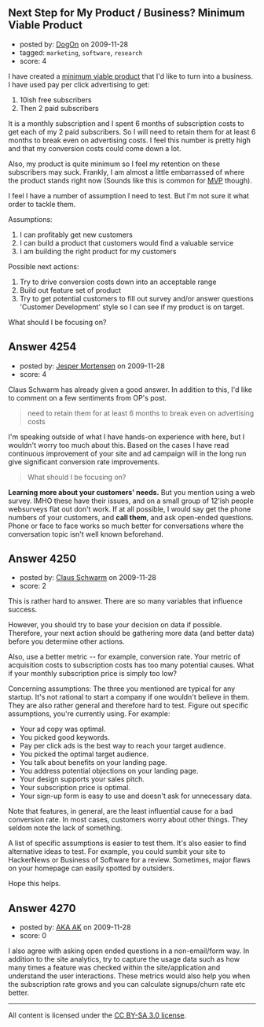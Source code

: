## Next Step for My Product / Business? Minimum Viable Product

- posted by: [DogOn](https://stackexchange.com/users/-1/1263-dogon) on 2009-11-28
- tagged: `marketing`, `software`, `research`
- score: 4

I have created a [minimum viable product][1] that I'd like to turn into a business. I have used pay per click advertising to get:

 1. 10ish free subscribers
 2. Then 2 paid subscribers

It is a monthly subscription and I spent 6 months of subscription costs to get each of my 2 paid subscribers.  So I will need to retain them for at least 6 months to break even on advertising costs. I feel this number is pretty high and that my conversion costs could come down a lot.

Also, my product is quite minimum so I feel my retention on these subscribers may suck.  Frankly, I am almost a little embarrassed of where the product stands right now
(Sounds like this is common for [MVP][2] though).

I feel I have a number of assumption I need to test.  But I'm not sure it what order to tackle them.

Assumptions:

 1. I can profitably get new customers
 2. I can build a product that customers would find a valuable service
 3. I am building the right product for my customers


Possible next actions:

 1. Try to drive conversion costs down into an acceptable range
 2. Build out feature set of product
 3. Try to get potential customers to fill out survey and/or answer questions 'Customer Development' style so I can see if my product is on target.

What should I be focusing on?

  [1]: http://www.startuplessonslearned.com/2009/08/minimum-viable-product-guide.html
  [2]: http://www.startuplessonslearned.com/2009/10/case-study-using-loi-to-get-customer.html


## Answer 4254

- posted by: [Jesper Mortensen](https://stackexchange.com/users/-1/1261-jesper-mortensen) on 2009-11-28
- score: 4

Claus Schwarm has already given a good answer. In addition to this, I'd like to comment on a few sentiments from OP's post.

> need to retain them for at least 6 months to break even on advertising costs

I'm speaking outside of what I have hands-on experience with here, but I wouldn't worry too much about this. Based on the cases I have read continuous improvement of your site and ad campaign will in the long run give significant conversion rate improvements.

> What should I be focusing on?

**Learning more about your customers' needs.** But you mention using a web survey. IMHO these have their issues, and on a small group of 12'ish people websurveys flat out don't work. If at all possible, I would say get the phone numbers of your customers, and **call them**, and ask open-ended questions. Phone or face to face works so much better for conversations where the conversation topic isn't well known beforehand.


## Answer 4250

- posted by: [Claus Schwarm](https://stackexchange.com/users/-1/294-claus-schwarm) on 2009-11-28
- score: 2

This is rather hard to answer. There are so many variables that influence success.

However, you should try to base your decision on data if possible. Therefore, your next action should be gathering more data (and better data) before you determine other actions.

Also, use a better metric -- for example, conversion rate. Your metric of acquisition costs to subscription costs has too many potential causes. What if your monthly subscription price is simply too low?

Concerning assumptions: The three you mentioned are typical for any startup. It's not rational to start a company if one wouldn't believe in them. They are also rather general and therefore hard to test. Figure out specific assumptions, you're currently using. For example:

  - Your ad copy was optimal.
  - You picked good keywords.
  - Pay per click ads is the best way to reach your target audience.
  - You picked the optimal target audience.
  - You talk about benefits on your landing page.
  - You address potential objections on your landing page.
  - Your design supports your sales pitch.
  - Your subscription price is optimal.
  - Your sign-up form is easy to use and doesn't ask for unnecessary data.

Note that features, in general, are the least influential cause for a bad conversion rate. In most cases, customers worry about other things. They seldom note the lack of something.

A list of specific assumptions is easier to test them. It's also easier to find alternative ideas to test. For example, you could sumbit your site to HackerNews or Business of Software for a review. Sometimes, major flaws on your homepage can easily spotted by outsiders.

Hope this helps.


## Answer 4270

- posted by: [AKA AK](https://stackexchange.com/users/-1/1711-aka-ak) on 2009-11-28
- score: 0

I also agree with asking open ended questions in a non-email/form way.  In addition to the site analytics, try to capture the usage data such as how many times a feature was checked within the site/application and understand the user interactions.  These metrics would also help you when the subscription rate grows and you can calculate signups/churn rate etc better.





---

All content is licensed under the [CC BY-SA 3.0 license](https://creativecommons.org/licenses/by-sa/3.0/).
